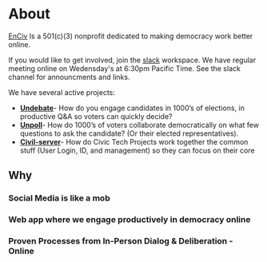 # About
[EnCiv](http://enciv.org) Is a 501(c)(3) nonprofit dedicated to making democracy work better online. 

If you would like to get involved, join the [slack](enciv.slack.com) workspace.  We have regular meeting online on Wedensday's at 6:30pm Pacific Time.  See the slack channel for announcments and links.

We have several active projects:
- **[Undebate](https://github.com/EnCiv/undebate)**- How do you engage candidates in 1000’s of elections, in productive Q&A so voters can quickly decide? 
- **[Unpoll](https://github.com/EnCiv/unpoll)**- How do 1000’s of voters collaborate democratically on what few questions to ask the candidate? (Or their elected representatives).
- **[Civil-server](https://github.com/EnCiv/civil-server)**- How do Civic Tech Projects work together the common stuff (User Login, ID, and management) so they can focus on their core

## Why
### Social Media is like a mob
### Web app where we engage productively in democracy online
### Proven Processes from In-Person Dialog & Deliberation - Online
